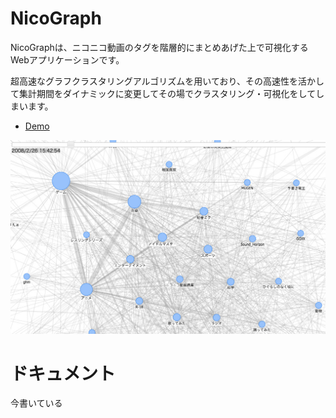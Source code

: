 # NicoGraph
NicoGraphは、ニコニコ動画のタグを階層的にまとめあげた上で可視化するWebアプリケーションです。

超高速なグラフクラスタリングアルゴリズムを用いており、その高速性を活かして集計期間をダイナミックに変更してその場でクラスタリング・可視化をしてしまいます。

- [Demo](http://ledyba.org/NicoGraph/)

[![ScreenShot](https://raw.githubusercontent.com/ledyba/NicoGraph/master/screenshot.jpg)](http://ledyba.org/NicoGraph/)

# ドキュメント

今書いている
